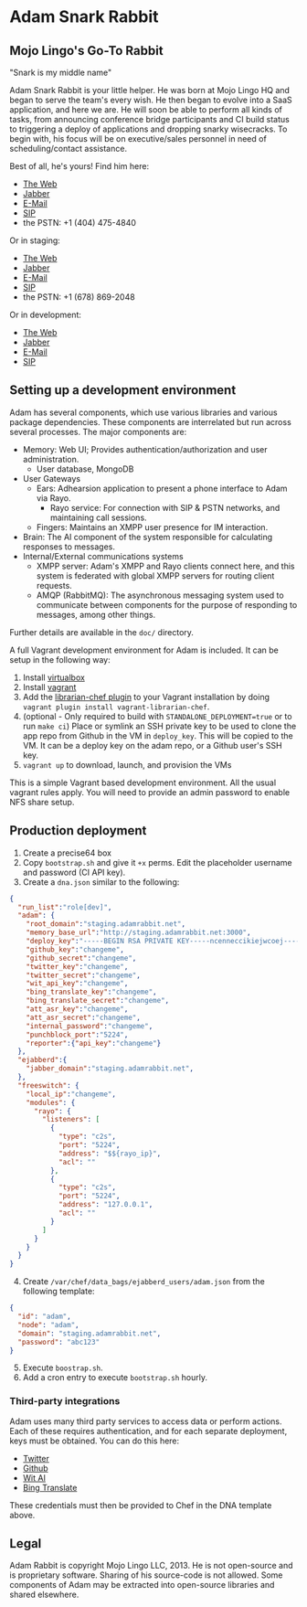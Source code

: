 # Adam Snark Rabbit

## Mojo Lingo's Go-To Rabbit

"Snark is my middle name"

Adam Snark Rabbit is your little helper. He was born at Mojo Lingo HQ and began to serve the team's every wish. He then began to evolve into a SaaS application, and here we are. He will soon be able to perform all kinds of
tasks, from announcing conference bridge participants and CI build status to triggering a deploy of applications and dropping snarky wisecracks. To begin with, his focus will be on executive/sales personnel in need of scheduling/contact assistance.

Best of all, he's yours! Find him here:

  * [The Web](http://adamrabbit.com)
  * [Jabber](xmpp:adam@adamrabbit.com)
  * [E-Mail](mailto:adam@adamrabbit.com)
  * [SIP](sip:adam@adamrabbit.com)
  * the PSTN: +1 (404) 475-4840

Or in staging:

  * [The Web](http://staging.adamrabbit.com)
  * [Jabber](xmpp:adam@staging.adamrabbit.com)
  * [E-Mail](mailto:adam@staging.adamrabbit.com)
  * [SIP](sip:adam@staging.adamrabbit.com)
  * the PSTN: +1 (678) 869-2048

Or in development:

  * [The Web](http://local.adamrabbit.com:3000)
  * [Jabber](xmpp:adam@local.adamrabbit.com)
  * [E-Mail](mailto:adam@local.adamrabbit.com)
  * [SIP](sip:adam@local.adamrabbit.com)

## Setting up a development environment

Adam has several components, which use various libraries and various package dependencies. These components are interrelated but run across several processes. The major components are:

* Memory: Web UI; Provides authentication/authorization and user administration.
  * User database, MongoDB
* User Gateways
  * Ears: Adhearsion application to present a phone interface to Adam via Rayo.
    * Rayo service: For connection with SIP & PSTN networks, and maintaining call sessions.
  * Fingers: Maintains an XMPP user presence for IM interaction.
* Brain: The AI component of the system responsible for calculating responses to messages.
* Internal/External communications systems
  * XMPP server: Adam's XMPP and Rayo clients connect here, and this system is federated with global XMPP servers for routing client requests.
  * AMQP (RabbitMQ): The asynchronous messaging system used to communicate between components for the purpose of responding to messages, among other things.

Further details are available in the `doc/` directory.

A full Vagrant development environment for Adam is included. It can be setup in the following way:

1. Install [virtualbox](https://www.virtualbox.org/wiki/Downloads)
2. Install [vagrant](http://vagrantup.com)
3. Add the [librarian-chef plugin](https://github.com/jimmycuadra/vagrant-librarian-chef) to your Vagrant installation by doing `vagrant plugin install vagrant-librarian-chef`.
4. (optional - Only required to build with `STANDALONE_DEPLOYMENT=true` or to run `make ci`) Place or symlink an SSH private key to be used to clone the app repo from Github in the VM in `deploy_key`. This will be copied to the VM. It can be a deploy key on the adam repo, or a Github user's SSH key.
5. `vagrant up` to download, launch, and provision the VMs

This is a simple Vagrant based development environment. All the usual vagrant rules apply. You will need to provide an admin password to enable NFS share setup.

## Production deployment

1. Create a precise64 box
2. Copy `bootstrap.sh` and give it `+x` perms. Edit the placeholder username and password (CI API key).
3. Create a `dna.json` similar to the following:
```json
{
  "run_list":"role[dev]",
  "adam": {
    "root_domain":"staging.adamrabbit.net",
    "memory_base_url":"http://staging.adamrabbit.net:3000",
    "deploy_key":"-----BEGIN RSA PRIVATE KEY-----ncenneccikiejwcoej-----END RSA PRIVATE KEY-----",
    "github_key":"changeme",
    "github_secret":"changeme",
    "twitter_key":"changeme",
    "twitter_secret":"changeme",
    "wit_api_key":"changeme",
    "bing_translate_key":"changeme",
    "bing_translate_secret":"changeme",
    "att_asr_key":"changeme",
    "att_asr_secret":"changeme",
    "internal_password":"changeme",
    "punchblock_port":"5224",
    "reporter":{"api_key":"changeme"}
  },
  "ejabberd":{
    "jabber_domain":"staging.adamrabbit.net",
  },
  "freeswitch": {
    "local_ip":"changeme",
    "modules": {
      "rayo": {
        "listeners": [
          {
            "type": "c2s",
            "port": "5224",
            "address": "$${rayo_ip}",
            "acl": ""
          },
          {
            "type": "c2s",
            "port": "5224",
            "address": "127.0.0.1",
            "acl": ""
          }
        ]
      }
    }
  }
}
```

4. Create `/var/chef/data_bags/ejabberd_users/adam.json` from the following template:
```json
{
  "id": "adam",
  "node": "adam",
  "domain": "staging.adamrabbit.net",
  "password": "abc123"
}
```

5. Execute `boostrap.sh`.
6. Add a cron entry to execute `bootstrap.sh` hourly.

### Third-party integrations

Adam uses many third party services to access data or perform actions. Each of these requires authentication, and for each separate deployment, keys must be obtained. You can do this here:

* [Twitter](https://dev.twitter.com/apps)
* [Github](https://github.com/settings/applications)
* [Wit AI](http://wit.ai)
* [Bing Translate](http://go.microsoft.com/?linkid=9782667)

These credentials must then be provided to Chef in the DNA template above.

## Legal

Adam Rabbit is copyright Mojo Lingo LLC, 2013. He is not open-source and is proprietary software. Sharing of his source-code is not allowed. Some components of Adam may be extracted into open-source libraries and shared elsewhere.
